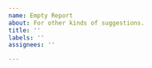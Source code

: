 ```yaml
---
name: Empty Report
about: For other kinds of suggestions.
title: ''
labels: ''
assignees: ''

---
```



